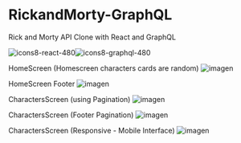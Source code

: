# RickandMorty-GraphQL

Rick and Morty API Clone with React and GraphQL 

![icons8-react-480](https://user-images.githubusercontent.com/68347411/217638167-9a422f08-cdea-4aa4-9b2b-3880df3903ae.png)![icons8-graphql-480](https://user-images.githubusercontent.com/68347411/217638085-afcfc00e-f633-430e-adb7-a6b02c22368d.png)


HomeScreen  (Homescreen characters cards are random)
![imagen](https://user-images.githubusercontent.com/68347411/217636639-cfac02b7-fc65-44aa-a9ff-2feafa9141e8.png)

HomeScreen Footer
![imagen](https://user-images.githubusercontent.com/68347411/217636697-ffcd0f29-32bf-4b7b-a486-df4310e822e9.png)

CharactersScreen (using Pagination)
![imagen](https://user-images.githubusercontent.com/68347411/217636779-a6e0a5ba-089b-4b33-a3e5-da862e0b21ba.png)

CharactersScreen (Footer Pagination)
![imagen](https://user-images.githubusercontent.com/68347411/217636848-91443f8d-b44e-459a-a016-5b58cae1d488.png)

CharactersScreen (Responsive - Mobile Interface)
![imagen](https://user-images.githubusercontent.com/68347411/217637228-eda4a114-663f-462d-a0f9-602e59030750.png)
